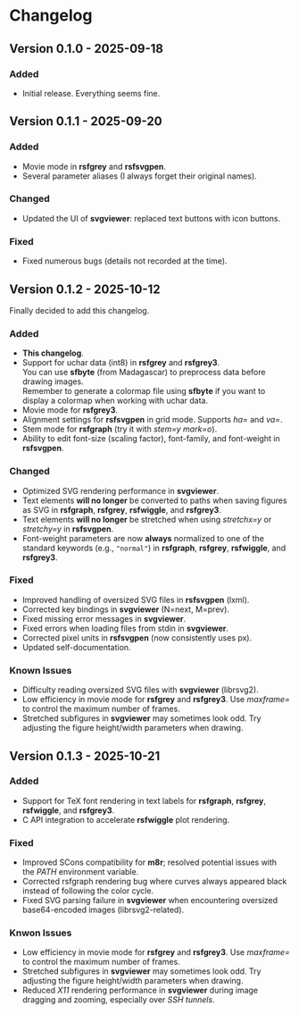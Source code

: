 # Changelog

## Version 0.1.0 - 2025-09-18
### Added
- Initial release. Everything seems fine.

## Version 0.1.1 - 2025-09-20
### Added
- Movie mode in **rsfgrey** and **rsfsvgpen**.
- Several parameter aliases (I always forget their original names).

### Changed
- Updated the UI of **svgviewer**: replaced text buttons with icon buttons.

### Fixed
- Fixed numerous bugs (details not recorded at the time).

## Version 0.1.2 - 2025-10-12
Finally decided to add this changelog.
### Added
- **This changelog**.
- Support for uchar data (int8) in **rsfgrey** and **rsfgrey3**.  
  You can use **sfbyte** (from Madagascar) to preprocess data before drawing images.  
  Remember to generate a colormap file using **sfbyte** if you want to display a colormap when working with uchar data.
- Movie mode for **rsfgrey3**.
- Alignment settings for **rsfsvgpen** in grid mode. Supports *ha=* and *va=*.
- Stem mode for **rsfgraph** (try it with *stem=y mark=o*).
- Ability to edit font-size (scaling factor), font-family, and font-weight in **rsfsvgpen**.

### Changed
- Optimized SVG rendering performance in **svgviewer**.
- Text elements **will no longer** be converted to paths when saving figures as SVG in **rsfgraph**, **rsfgrey**, **rsfwiggle**, and **rsfgrey3**.
- Text elements **will no longer** be stretched when using *stretchx=y* or *stretchy=y* in **rsfsvgpen**.
- Font-weight parameters are now **always** normalized to one of the standard keywords (e.g., `"normal"`) in **rsfgraph**, **rsfgrey**, **rsfwiggle**, and **rsfgrey3**.

### Fixed
- Improved handling of oversized SVG files in **rsfsvgpen** (lxml).
- Corrected key bindings in **svgviewer** (N=next, M=prev).
- Fixed missing error messages in **svgviewer**.
- Fixed errors when loading files from stdin in **svgviewer**.
- Corrected pixel units in **rsfsvgpen** (now consistently uses px).
- Updated self-documentation.

### Known Issues
- Difficulty reading oversized SVG files with **svgviewer** (librsvg2).
- Low efficiency in movie mode for **rsfgrey** and **rsfgrey3**. Use *maxframe=* to control the maximum number of frames.
- Stretched subfigures in **svgviewer** may sometimes look odd. Try adjusting the figure height/width parameters when drawing.

## Version 0.1.3 - 2025-10-21
### Added
- Support for TeX font rendering in text labels for **rsfgraph**, **rsfgrey**, **rsfwiggle**, and **rsfgrey3**.
- C API integration to accelerate **rsfwiggle** plot rendering.



### Fixed
- Improved SCons compatibility for **m8r**; resolved potential issues with the *PATH* environment variable.
- Corrected rsfgraph rendering bug where curves always appeared black instead of following the color cycle.
- Fixed SVG parsing failure in **svgviewer** when encountering oversized base64-encoded images (librsvg2-related).

### Knwon Issues
- Low efficiency in movie mode for **rsfgrey** and **rsfgrey3**. Use *maxframe=* to control the maximum number of frames.
- Stretched subfigures in **svgviewer** may sometimes look odd. Try adjusting the figure height/width parameters when drawing.
- Reduced *X11* rendering performance in **svgviewer** during image dragging and zooming, especially over *SSH tunnels*.